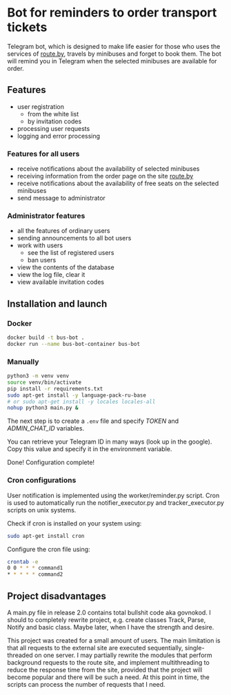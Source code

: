 # Bot for reminders to order transport tickets

Telegram bot, which is designed to make life easier for those who uses the services of [route.by](https://route.by/), travels by minibuses and forget to book them.
The bot will remind you in Telegram when the selected minibuses are available for order.

## Features

- user registration
  - from the white list
  - by invitation codes
- processing user requests
- logging and error processing

### Features for all users

- receive notifications about the availability of selected minibuses
- receiving information from the order page on the site [route.by](https://route.by/)
- receive notifications about the availability of free seats on the selected minibuses
- send message to administrator

### Administrator features

- all the features of ordinary users
- sending announcements to all bot users
- work with users
  - see the list of registered users
  - ban users
- view the contents of the database
- view the log file, clear it
- view available invitation codes

## Installation and launch

### Docker

```bash
docker build -t bus-bot .
docker run --name bus-bot-container bus-bot
```

### Manually

```bash
python3 -m venv venv
source venv/bin/activate
pip install -r requirements.txt
sudo apt-get install -y language-pack-ru-base
# or sudo apt-get install -y locales locales-all
nohup python3 main.py &
```

The next step is to create a `.env` file and specify *TOKEN* and *ADMIN_CHAT_ID* variables.

You can retrieve your Telegram ID in many ways (look up in the google). Copy this value and specify it in the environment variable.

Done! Configuration complete!

### Cron configurations

User notification is implemented using the worker/reminder.py script. Cron is used to automatically run the notifier_executor.py and tracker_executor.py scripts on unix systems.

Check if cron is installed on your system using:

```bash
sudo apt-get install cron
```

Configure the cron file using:

```bash
crontab -e
0 0 * * * command1
* * * * * command2
```

## Project disadvantages

A main.py file in release 2.0 contains total bullshit code aka govnokod. I should to completely rewrite project, e.g. create classes Track, Parse, Notify and basic class. Maybe later, when I have the strength and desire.

This project was created for a small amount of users. The main limitation is that all requests to the external site are executed sequentially, single-threaded on one server. I may partially rewrite the modules that perform background requests to the route site, and implement multithreading to reduce the response time from the site, provided that the project will become popular and there will be such a need. At this point in time, the scripts can process the number of requests that I need.
